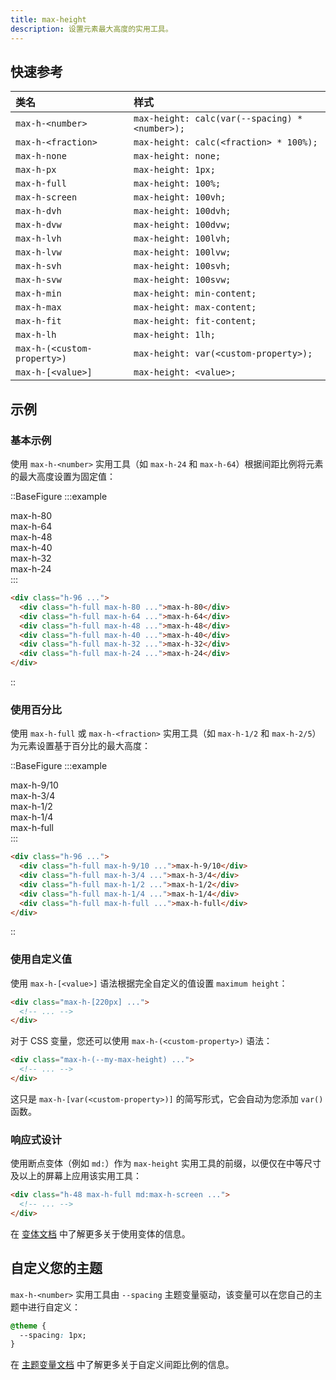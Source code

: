 ```yaml
---
title: max-height
description: 设置元素最大高度的实用工具。
---
```


## 快速参考

| 类名                         | 样式                                          |
| :--------------------------- | :-------------------------------------------- |
| `max-h-<number>`             | `max-height: calc(var(--spacing) * <number>);` |
| `max-h-<fraction>`           | `max-height: calc(<fraction> * 100%);`       |
| `max-h-none`                 | `max-height: none;`                           |
| `max-h-px`                   | `max-height: 1px;`                             |
| `max-h-full`                 | `max-height: 100%;`                           |
| `max-h-screen`               | `max-height: 100vh;`                          |
| `max-h-dvh`                  | `max-height: 100dvh;`                         |
| `max-h-dvw`                  | `max-height: 100dvw;`                         |
| `max-h-lvh`                  | `max-height: 100lvh;`                         |
| `max-h-lvw`                  | `max-height: 100lvw;`                         |
| `max-h-svh`                  | `max-height: 100svh;`                         |
| `max-h-svw`                  | `max-height: 100svw;`                         |
| `max-h-min`                  | `max-height: min-content;`                    |
| `max-h-max`                  | `max-height: max-content;`                    |
| `max-h-fit`                  | `max-height: fit-content;`                    |
| `max-h-lh`                   | `max-height: 1lh;`                             |
| `max-h-(<custom-property>)`  | `max-height: var(<custom-property>);`          |
| `max-h-[<value>]`            | `max-height: <value>;`                         |


## 示例

### 基本示例

使用 `max-h-<number>` 实用工具（如 `max-h-24` 和 `max-h-64`）根据间距比例将元素的最大高度设置为固定值：

::BaseFigure
:::example
<div class="flex h-96 items-end justify-center space-x-4 text-center font-mono text-xs font-bold text-white">
  <div class="relative grid h-full w-8 items-end rounded-lg">
    <Stripes :border="true" class="absolute inset-0 h-full rounded-lg"></Stripes>
    <div class="relative h-full max-h-80 w-full rounded-lg bg-blue-500">
      <div class="absolute bottom-6 w-8 -rotate-90 text-nowrap">max-h-80</div>
    </div>
  </div>
  <div class="relative grid h-full w-8 items-end rounded-lg">
    <Stripes :border="true" class="absolute inset-0 h-full rounded-lg"></Stripes>
    <div class="relative h-full max-h-64 w-full rounded-lg bg-blue-500">
      <div class="absolute bottom-6 w-8 -rotate-90 text-nowrap">max-h-64</div>
    </div>
  </div>
  <div class="relative grid h-full w-8 items-end rounded-lg">
    <Stripes :border="true" class="absolute inset-0 h-full rounded-lg"></Stripes>
    <div class="relative h-full max-h-48 w-full rounded-lg bg-blue-500">
      <div class="absolute bottom-6 w-8 -rotate-90 text-nowrap">max-h-48</div>
    </div>
  </div>
  <div class="relative grid h-full w-8 items-end rounded-lg">
    <Stripes :border="true" class="absolute inset-0 h-full rounded-lg"></Stripes>
    <div class="relative h-full max-h-40 w-full rounded-lg bg-blue-500">
      <div class="absolute bottom-6 w-8 -rotate-90 text-nowrap">max-h-40</div>
    </div>
  </div>
  <div class="relative grid h-full w-8 items-end rounded-lg">
    <Stripes :border="true" class="absolute inset-0 h-full rounded-lg"></Stripes>
    <div class="relative h-full max-h-32 w-full rounded-lg bg-blue-500">
      <div class="absolute bottom-6 w-8 -rotate-90 text-nowrap">max-h-32</div>
    </div>
  </div>
  <div class="relative grid h-full w-8 items-end rounded-lg">
    <Stripes :border="true" class="absolute inset-0 h-full rounded-lg"></Stripes>
    <div class="relative h-full max-h-24 w-full rounded-lg bg-blue-500">
      <div class="absolute bottom-6 w-8 -rotate-90 text-nowrap">max-h-24</div>
    </div>
  </div>
</div>
:::

```html
<div class="h-96 ...">
  <div class="h-full max-h-80 ...">max-h-80</div>
  <div class="h-full max-h-64 ...">max-h-64</div>
  <div class="h-full max-h-48 ...">max-h-48</div>
  <div class="h-full max-h-40 ...">max-h-40</div>
  <div class="h-full max-h-32 ...">max-h-32</div>
  <div class="h-full max-h-24 ...">max-h-24</div>
</div>
```
::

### 使用百分比

使用 `max-h-full` 或 `max-h-<fraction>` 实用工具（如 `max-h-1/2` 和 `max-h-2/5`）为元素设置基于百分比的最大高度：

::BaseFigure
:::example
<div class="flex h-96 items-end justify-center space-x-4 text-center font-mono text-xs font-bold text-white">
  <div class="relative grid h-full w-8 items-end rounded-lg">
    <Stripes :border="true" class="absolute inset-0 h-full rounded-lg"></Stripes>
    <div class="relative h-full max-h-9/10 w-full rounded-lg bg-blue-500">
      <div class="absolute bottom-6 w-8 -rotate-90 text-nowrap">max-h-9/10</div>
    </div>
  </div>
  <div class="relative grid h-full w-8 items-end rounded-lg">
    <Stripes :border="true" class="absolute inset-0 h-full rounded-lg"></Stripes>
    <div class="relative h-full max-h-3/4 w-full rounded-lg bg-blue-500">
      <div class="absolute bottom-6 w-8 -rotate-90 text-nowrap">max-h-3/4</div>
    </div>
  </div>
  <div class="relative grid h-full w-8 items-end rounded-lg">
    <Stripes :border="true" class="absolute inset-0 h-full rounded-lg"></Stripes>
    <div class="relative h-full max-h-1/2 w-full rounded-lg bg-blue-500">
      <div class="absolute bottom-6 w-8 -rotate-90 text-nowrap">max-h-1/2</div>
    </div>
  </div>
  <div class="relative grid h-full w-8 items-end rounded-lg">
    <Stripes :border="true" class="absolute inset-0 h-full rounded-lg"></Stripes>
    <div class="relative h-full max-h-1/4 w-full rounded-lg bg-blue-500">
      <div class="absolute bottom-6 w-8 -rotate-90 text-nowrap">max-h-1/4</div>
    </div>
  </div>
  <div class="relative grid h-full w-8 items-end rounded-lg">
    <Stripes :border="true" class="absolute inset-0 h-full rounded-lg"></Stripes>
    <div class="relative h-full max-h-full w-full rounded-lg bg-blue-500">
      <div class="absolute bottom-6 w-8 -rotate-90 text-nowrap">max-h-full</div>
    </div>
  </div>
</div>
:::

```html
<div class="h-96 ...">
  <div class="h-full max-h-9/10 ...">max-h-9/10</div>
  <div class="h-full max-h-3/4 ...">max-h-3/4</div>
  <div class="h-full max-h-1/2 ...">max-h-1/2</div>
  <div class="h-full max-h-1/4 ...">max-h-1/4</div>
  <div class="h-full max-h-full ...">max-h-full</div>
</div>
```
::

### 使用自定义值

使用 `max-h-[<value>]` 语法根据完全自定义的值设置 `maximum height`：

```html
<div class="max-h-[220px] ...">
  <!-- ... -->
</div>
```

对于 CSS 变量，您还可以使用 `max-h-(<custom-property>)` 语法：

```html
<div class="max-h-(--my-max-height) ...">
  <!-- ... -->
</div>
```

这只是 `max-h-[var(<custom-property>)]` 的简写形式，它会自动为您添加 `var()` 函数。

### 响应式设计

使用断点变体（例如 `md:`）作为 `max-height` 实用工具的前缀，以便仅在中等尺寸及以上的屏幕上应用该实用工具：

```html
<div class="h-48 max-h-full md:max-h-screen ...">
  <!-- ... -->
</div>
```

在 [变体文档](https://tailwindcss.com/docs/responsive-design) 中了解更多关于使用变体的信息。

## 自定义您的主题

`max-h-<number>` 实用工具由 `--spacing` 主题变量驱动，该变量可以在您自己的主题中进行自定义：

```css {2}
@theme {
  --spacing: 1px;
}
```

在 [主题变量文档](https://tailwindcss.com/docs/theme#spacing) 中了解更多关于自定义间距比例的信息。

